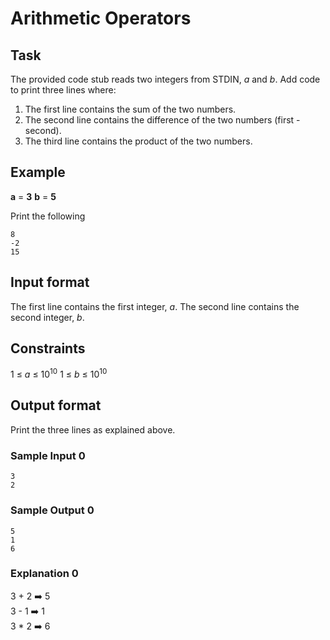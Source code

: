 # Arithmetic Operators
## Task
The provided code stub reads two integers from STDIN, _a_ and _b_. Add code to print three lines where:

1. The first line contains the sum of the two numbers.
2. The second line contains the difference of the two numbers (first - second).
3. The third line contains the product of the two numbers.

## Example
__a__ = __3__
__b__ = __5__

Print the following 
```
8
-2
15
```

## Input format
The first line contains the first integer, _a_.
The second line contains the second integer, _b_.

## Constraints
1 ≤ _a_ ≤ 10<sup>10</sup>
1 ≤ _b_ ≤ 10<sup>10</sup>

## Output format
Print the three lines as explained above.

### Sample Input 0
```
3
2
```
### Sample Output 0
```
5
1
6
```

### Explanation 0

3 + 2 ➡️ 5 <br>
3 - 1 ➡️ 1 <br>
3 * 2 ➡️ 6 


